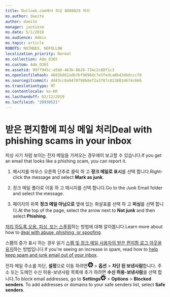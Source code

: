 ```yaml
---
title: Outlook.com에서 피싱 8000029 처리
ms.author: daeite
author: daeite
manager: jackiesm
ms.date: 5/1/2018
ms.audience: Admin
ms.topic: article
ROBOTS: NOINDEX, NOFOLLOW
localization_priority: Normal
ms.collection: Adm_O365
ms.custom: Adm_O365
ms.assetid: 99ff945c-a5b0-463b-8626-734c2c88f1c3
ms.openlocfilehash: 4683bd62adb7bf9096dc7e5fedca8b42d6dcccf0
ms.sourcegitcommit: dd43cc0a9470f98b8ef2a3787c823801d674c666
ms.translationtype: MT
ms.contentlocale: ko-KR
ms.lasthandoff: 02/12/2019
ms.locfileid: "29930521"
---
```

# <a name="deal-with-phishing-scams-in-your-inbox"></a><span data-ttu-id="4c221-102">받은 편지함에 피싱 메일 처리</span><span class="sxs-lookup"><span data-stu-id="4c221-102">Deal with phishing scams in your inbox</span></span>

<span data-ttu-id="4c221-103">피싱 사기 처럼 보이는 전자 메일을 가져오는 경우에이 보고할 수 있습니다.</span><span class="sxs-lookup"><span data-stu-id="4c221-103">If you get an email that looks like a phishing scam, you can report it.</span></span>
  
1. <span data-ttu-id="4c221-104">메시지를 마우스 오른쪽 단추로 클릭 하 고 **정크 메일로 표시**를 선택 합니다.</span><span class="sxs-lookup"><span data-stu-id="4c221-104">Right-click the message and select **Mark as junk**.</span></span> 
    
2. <span data-ttu-id="4c221-105">정크 메일 폴더로 이동 하 고 메시지를 선택 합니다.</span><span class="sxs-lookup"><span data-stu-id="4c221-105">Go to the Junk Email folder and select the message.</span></span>
    
3. <span data-ttu-id="4c221-106">페이지의 위쪽 **정크 메일 아님으로** 옆에 있는 화살표를 선택 하 고 **피싱**를 선택 합니다.</span><span class="sxs-lookup"><span data-stu-id="4c221-106">At the top of the page, select the arrow next to **Not junk** and then select **Phishing**.</span></span> 
    
<span data-ttu-id="4c221-107">[처리 하도록 오용, 피싱, 또는 스푸핑](https://go.microsoft.com/fwlink/p/?linkid=873139)하는 방법에 대해 알아봅니다.</span><span class="sxs-lookup"><span data-stu-id="4c221-107">Learn more about how to [deal with abuse, phishing, or spoofing](https://go.microsoft.com/fwlink/p/?linkid=873139).</span></span>
  
<span data-ttu-id="4c221-108">스팸의 증가 표시 하는 경우 읽기 [스팸 및 정크 메일 사용자의 받은 편지함 로그 아웃을 유지](https://go.microsoft.com/fwlink/p/?linkid=873140)하는 방법입니다.</span><span class="sxs-lookup"><span data-stu-id="4c221-108">If you're seeing an increase in spam, read how to [help keep spam and junk email out of your inbox](https://go.microsoft.com/fwlink/p/?linkid=873140).</span></span>
  
<span data-ttu-id="4c221-p101">전자 메일 주소를 차단, **설정**으로 이동 하려면![설정](media/f4b2e798-fff1-4a14-931f-5677a4543b58.png) \> **옵션** \> **차단 된 보낸사람**합니다. 주소 또는 도메인 수신 허용-보낸사람 목록에 추가 하려면 **수신 허용-보낸사람**을 선택 합니다.</span><span class="sxs-lookup"><span data-stu-id="4c221-p101">To block email addresses, go to **Settings**![Settings](media/f4b2e798-fff1-4a14-931f-5677a4543b58.png) \> **Options** \> **Blocked senders**. To add addresses or domains to your safe senders list, select **Safe senders**.</span></span> 
  

